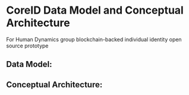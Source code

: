 # CoreID Data Model and Conceptual Architecture

For Human Dynamics group blockchain-backed individual identity open source prototype


## Data Model:


## Conceptual Architecture:

